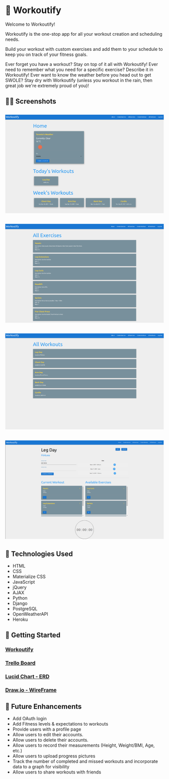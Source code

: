 # :muscle: Workoutify

Welcome to Workoutify!

Workoutify is the one-stop app for all your workout creation and scheduling needs.

Build your workout with custom exercises and add them to your schedule to keep you on track of your fitness goals.

Ever forget you have a workout? Stay on top of it all with Workoutify!
Ever need to remember what you need for a specific exercise? Describe it in Workoutify!
Ever want to know the weather before you head out to get SWOLE? Stay dry with Workoutify (unless you workout in the rain, then great job we're extremely proud of you)!

## :weight_lifting_woman: Screenshots

![Alt text](https://github.com/CharlesAta/Workoutify/blob/main/GithubImages/Landing-Page.png?raw=true)
---
![Alt text](https://github.com/CharlesAta/Workoutify/blob/main/GithubImages/All-Exercises.png?raw=true)
---
![Alt text](https://github.com/CharlesAta/Workoutify/blob/main/GithubImages/All-workouts.png?raw=true)
---
![Alt text](https://github.com/CharlesAta/Workoutify/blob/main/GithubImages/Workout.png?raw=true)
---

## :mechanical_leg: Technologies Used 

- HTML
- CSS
- Materialize CSS
- JavaScript
- jQuery
- AJAX
- Python
- Django
- PostgreSQL
- OpenWeatherAPI
- Heroku

## :athletic_shoe: Getting Started 

### [Workoutify](https://workoutify.herokuapp.com/)

### [Trello Board](https://trello.com/b/8JJgmE3C/workoutify)

### [Lucid Chart - ERD](https://lucid.app/lucidchart/db7be31a-2432-4d29-9255-27e14ef8049d/edit?page=0_0#)

### [Draw.io - WireFrame](https://app.diagrams.net/#G1j6oLd_Kca7tNAx-VhCn5-cbjrm8DgAvf)

## :climbing: Future Enhancements

- Add OAuth login
- Add Fitness levels & expectations to workouts
- Provide users with a profile page
- Allow users to edit their accounts.
- Allow users to delete their accounts.
- Allow users to record their measurements (Height, Weight/BMI, Age, etc.) 
- Allow users to upload progress pictures
- Track the number of completed and missed workouts and incorporate data to a graph for visibility 
- Allow users to share workouts with friends
